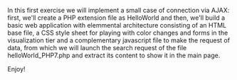 In this first exercise we will implement a small case of connection via AJAX: first, 
we'll create a PHP extension file as HelloWorld and then, we'll build a basic web application
with elemmental architecture consisting of an HTML base file, a CSS style sheet for playing 
with color changes and forms in the visualization tier and a complementary javascript file
to make the request of data, from which we will launch the search request of the file 
helloWorld_PHP7.php and extract its content to show it in the main page.

Enjoy!
